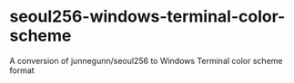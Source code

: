 # seoul256-windows-terminal-color-scheme
A conversion of junnegunn/seoul256 to Windows Terminal color scheme format
